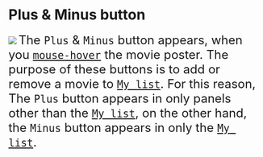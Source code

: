 # Plus & Minus button
<img src="../content/plus.gif"/>  
<span style="font-size:18pt;">
The <code>Plus</code> & <code>Minus</code> button appears, when you <a href="../interactions/hover.md"><code>mouse-hover</code></a> the movie poster. 
</span>  
<span style="font-size:18pt;">
The purpose of these buttons is to add or remove a movie to <a href="../four-main-view/my.md"><code>My list</code></a>.
For this reason, The <code>Plus</code> button appears in only panels other than the <a href="../four-main-view/my.md"><code>My list</code></a>, on the other hand, the <code>Minus</code> button appears in only the <a href="../four-main-view/my.md"><code>My list</code></a>.
</span>    
